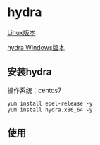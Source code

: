 # hydra
[Linux版本](https://github.com/vanhauser-thc/thc-hydra)

[hydra Windows版本](https://github.com/maaaaz/thc-hydra-windows)

## 安装hydra
操作系统：centos7
```
yum install epel-release -y
yum install hydra.x86_64 -y
```

## 使用
